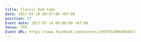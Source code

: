 ```yaml
---
title: Classic Rom Coms
date: 2017-07-10 08:47:00 +07:00
position: 27
Event date: 2017-07-14 00:00:00 +07:00
Venue: TPD
Event URL: https://www.facebook.com/events/1907851896094847/
---
```


